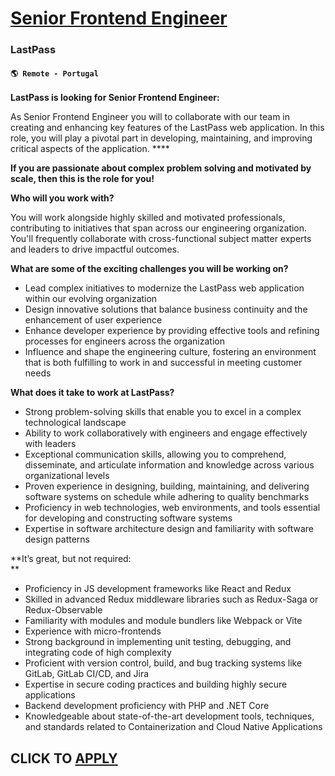 # [Senior Frontend Engineer](https://www.remotewlb.com/apply/senior-frontend-engineer-108138)  
### LastPass  
#### `🌎 Remote - Portugal`  

**LastPass is looking for Senior Frontend Engineer:**

As Senior Frontend Engineer you will to collaborate with our team in creating and enhancing key features of the LastPass web application. In this role, you will play a pivotal part in developing, maintaining, and improving critical aspects of the application. ****

**If you are passionate about complex problem solving and motivated by scale, then this is the role for you!**

**Who will you work with?**

You will work alongside highly skilled and motivated professionals, contributing to initiatives that span across our engineering organization. You'll frequently collaborate with cross-functional subject matter experts and leaders to drive impactful outcomes.

**What are some of the exciting challenges you will be working on?**

  * Lead complex initiatives to modernize the LastPass web application within our evolving organization
  * Design innovative solutions that balance business continuity and the enhancement of user experience
  * Enhance developer experience by providing effective tools and refining processes for engineers across the organization
  * Influence and shape the engineering culture, fostering an environment that is both fulfilling to work in and successful in meeting customer needs

**What does it take to work at LastPass?**

  * Strong problem-solving skills that enable you to excel in a complex technological landscape
  * Ability to work collaboratively with engineers and engage effectively with leaders
  * Exceptional communication skills, allowing you to comprehend, disseminate, and articulate information and knowledge across various organizational levels
  * Proven experience in designing, building, maintaining, and delivering software systems on schedule while adhering to quality benchmarks
  * Proficiency in web technologies, web environments, and tools essential for developing and constructing software systems
  * Expertise in software architecture design and familiarity with software design patterns

**It’s great, but not required:  
**

  * Proficiency in JS development frameworks like React and Redux
  * Skilled in advanced Redux middleware libraries such as Redux-Saga or Redux-Observable
  * Familiarity with modules and module bundlers like Webpack or Vite
  * Experience with micro-frontends
  * Strong background in implementing unit testing, debugging, and integrating code of high complexity
  * Proficient with version control, build, and bug tracking systems like GitLab, GitLab CI/CD, and Jira
  * Expertise in secure coding practices and building highly secure applications
  * Backend development proficiency with PHP and .NET Core
  * Knowledgeable about state-of-the-art development tools, techniques, and standards related to Containerization and Cloud Native Applications

  
## CLICK TO [APPLY](https://www.remotewlb.com/apply/senior-frontend-engineer-108138)

